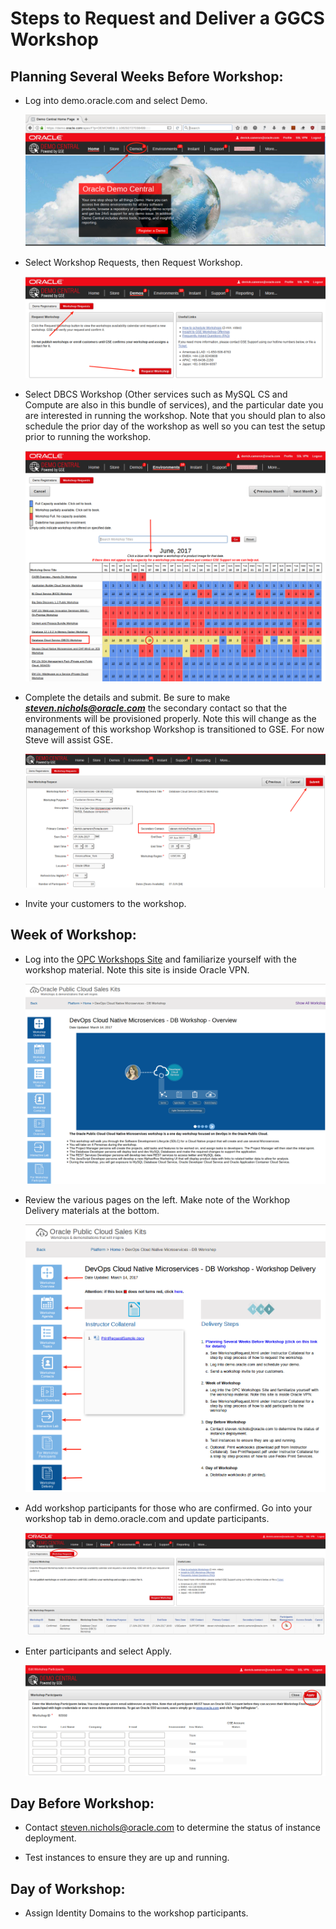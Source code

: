 # Steps to Request and Deliver a GGCS Workshop

## **Planning Several Weeks Before Workshop**: 

- Log into demo.oracle.com and select Demo.

	![](images/delivery/i_001.png)

- Select Workshop Requests, then Request Workshop.

	![](images/delivery/i_002.png)

- Select DBCS Workshop (Other services such as MySQL CS and Compute are also in this bundle of services), and the particular date you are interested in running the workshop.  Note that you should plan to also schedule the prior day of the workshop as well so you can test the setup prior to running the workshop.

	![](images/delivery/i_003.png)

- Complete the details and submit.  Be sure to make ***steven.nichols@oracle.com*** the secondary contact so that the environments will be provisioned properly.  Note this will change as the management of this workshop Workshop is transitioned to GSE.  For now Steve will assist GSE.

	![](images/delivery/i_004.png)

- Invite your customers to the workshop.

## **Week of Workshop**: 

- Log into the [OPC Workshops Site](http://innovate.us.oracle.com:81/opcworkshops/overview.html?workshopkey=Cloud%20Native%20-%20DB) and familiarize yourself with the workshop material.  Note this site is inside Oracle VPN.

	![](images/delivery/i_006.png)

- Review the various pages on the left.  Make note of the Workhop Delivery materials at the bottom.

	![](images/delivery/i_007.png)

- Add workshop participants for those who are confirmed.  Go into your workshop tab in demo.oracle.com and update participants.

	![](images/delivery/i_008.png)

- Enter participants and select Apply.

	![](images/delivery/i_009.png)

## **Day Before Workshop**: 

- Contact steven.nichols@oracle.com to determine the status of instance deployment. 

- Test instances to ensure they are up and running.

## **Day of Workshop**: 

- Assign Identity Domains to the workshop participants.